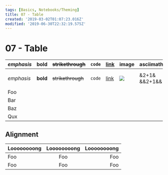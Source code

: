 ```yaml
---
tags: [Basics, Notebooks/Theming]
title: 07 - Table
created: '2019-03-02T01:07:23.016Z'
modified: '2019-06-30T22:32:19.575Z'
---
```


# 07 - Table

| _emphasis_ | **bold** | ~~strikethrough~~ | `code` | [link](#) | image                           | asciimath     | katex         |
| ---------- | -------- | ----------------- | ------ | --------- | ------------------------------- | ------------- | ------------- |
| _emphasis_ | **bold** | ~~strikethrough~~ | `code` | [link](#) | ![](@attachment/icon_small.png) | &2+1& &&2+1&& | $2+1$ $$2+1$$ |
| Foo        |          |                   |        |           |                                 |               |               |
| Bar        |          |                   |        |           |                                 |               |               |
| Baz        |          |                   |        |           |                                 |               |               |
| Qux        |          |                   |        |           |                                 |               |               |

## Alignment

| Loooooooong | Loooooooong | Loooooooong |
| :---------- | :---------: | ----------: |
| Foo         |     Foo     |         Foo |
| Foo         |     Foo     |         Foo |

